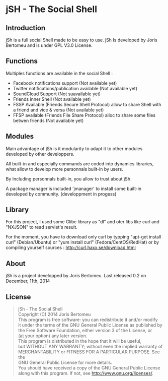 jSH - The Social Shell
======================

Introduction
------------
jSh is a full social Shell made to be easy to use. jSh Is developed by Joris Bertomeu and is under GPL V3.0 License.

Functions
---------
Multiples functions are available in the social Shell :
- Facebook notifications support (Not available yet)
- Twitter notifications/publication available (Not available yet)
- SoundCloud Support (Not suavailable yet)
- Friends inner Shell (Not available yet)
- FSSP Available (Friends Secure Shell Protocol) allow to share Shell with a friend and vice & versa (Not available yet)
- FFSP available (Friends File Share Protocol) alloc to share some files betwen friends (Not available yet)

Modules
-------
Main advantage of jSh is it modularity to adapt it to other modules developed by other developpers.

All built-in and especially commands are coded into dynamics libraries, what allow to develop more personnals built-in by users.

By Including personnals built-in, you allow to trust about jSh.

A package manager is included 'jmanager' to install some built-in developed by community. (developpment in progess) 

Library
------
For this project, I used some Glibc library as "dl" and oter libs like curl and "NXJSON" to read servlet's result.

For the moment, you have to download only curl by typping "apt-get install curl" (Debian/Ubuntu) or "yum install curl" (Fedora/CentOS/RedHat) or by compiling yourself sources : http://curl.haxx.se/download.html 

About
-----
jSh is a project developped by Joris Bertomeu.
Last released 0.2 on December, 11th, 2014

License
------
> 
>jSh - The Social Shell<br>
>Copyright (C) 2014 Joris Bertomeu<br>
>This program is free software: you can redistribute it and/or modify<br>
>it under the terms of the GNU General Public License as published by<br>
>the Free Software Foundation, either version 3 of the License, or<br>
>(at your option) any later version.<br>
>This program is distributed in the hope that it will be useful,<br>
>but WITHOUT ANY WARRANTY; without even the implied warranty of<br>
>MERCHANTABILITY or FITNESS FOR A PARTICULAR PURPOSE. See the<br>
>GNU General Public License for more details.<br>
>You should have received a copy of the GNU General Public License<br>
>along with this program. If not, see <http://www.gnu.org/licenses/>.<br></div>

